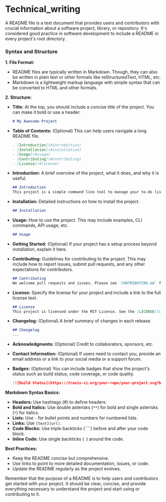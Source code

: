 # Technical_writing
A README file is a text document that provides users and contributors with crucial information about a software project, library, or repository. It's considered good practice in software development to include a README in every project's root directory.

### Syntax and Structure

**1. File Format:**
   - README files are typically written in Markdown. Though, they can also be written in plain text or other formats like reStructuredText, HTML, etc.
   - Markdown is a lightweight markup language with simple syntax that can be converted to HTML and other formats.

**2. Structure:**
   - **Title:** At the top, you should include a concise title of the project. You can make it bold or use a header.
        ```markdown
        # My Awesome Project
        ```

   - **Table of Contents:** (Optional) This can help users navigate a long README file.
        ```markdown
        - [Introduction](#introduction)
        - [Installation](#installation)
        - [Usage](#usage)
        - [Contributing](#contributing)
        - [License](#license)
        ```

   - **Introduction:** A brief overview of the project, what it does, and why it is useful.
        ```markdown
        ## Introduction
        This project is a simple command line tool to manage your to-do lists. It's designed to be fast and easy to use.
        ```

   - **Installation:** Detailed instructions on how to install the project.
        ```markdown
        ## Installation
        ```

   - **Usage:** How to use the project. This may include examples, CLI commands, API usage, etc.
        ```markdown
        ## Usage
        ```

   - **Getting Started:** (Optional) If your project has a setup process beyond installation, explain it here.

   - **Contributing:** Guidelines for contributing to the project. This may include how to report issues, submit pull requests, and any other expectations for contributors.
        ```markdown
        ## Contributing
        We welcome pull requests and issues. Please see `CONTRIBUTING.md` for more details.
        ```

   - **License:** Specify the license for your project and include a link to the full license text.
        ```markdown
        ## License
        This project is licensed under the MIT License. See the [LICENSE](LICENSE) file for details.
        ```

   - **Changelog:** (Optional) A brief summary of changes in each release.
        ```markdown
        ## Changelog
        ...
        ```

   - **Acknowledgments:** (Optional) Credit to collaborators, sponsors, etc.

   - **Contact Information:** (Optional) If users need to contact you, provide an email address or a link to your social media or a support forum.

   - **Badges:** (Optional) You can include badges that show the project's status such as build status, code coverage, or code quality.
        ```markdown
        [![Build Status](https://travis-ci.org/your-repo/your-project.svg?branch=master)](https://travis-ci.org/your-repo/your-project)
        ```

**Markdown Syntax Basics:**
- **Headers:** Use hashtags (#) to define headers.
- **Bold and Italics:** Use double asterisks (`**`) for bold and single asterisks (`*`) for italics.
- **Lists:** Use `-` for bullet points and numbers for numbered lists.
- **Links:** Use `[text](url)`.
- **Code Blocks:** Use triple backticks (````) before and after your code block.
- **Inline Code:** Use single backticks (` `) around the code.

**Best Practices:**
- Keep the README concise but comprehensive.
- Use links to point to more detailed documentation, issues, or code.
- Update the README regularly as the project evolves.

Remember that the purpose of a README is to help users and contributors get started with your project. It should be clear, concise, and provide everything necessary to understand the project and start using or contributing to it.
